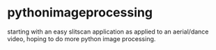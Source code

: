 # pythonimageprocessing

starting with an easy slitscan application as applied to an aerial/dance video, hoping to do more python image processing.
